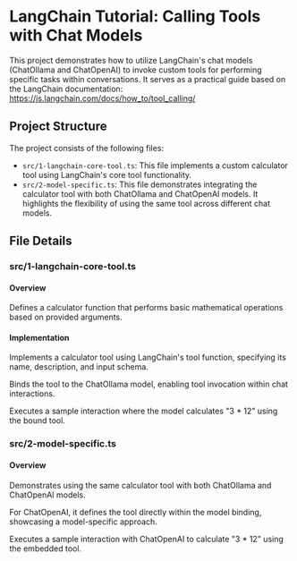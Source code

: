 # LangChain Tutorial: Calling Tools with Chat Models

This project demonstrates how to utilize LangChain's chat models
(ChatOllama and ChatOpenAI) to invoke custom tools for performing specific
tasks within conversations. It serves as a practical guide based on the
LangChain documentation:
<https://js.langchain.com/docs/how_to/tool_calling/>

## Project Structure

The project consists of the following files:

- `src/1-langchain-core-tool.ts`: This file implements a custom calculator
  tool using LangChain's core tool functionality.
- `src/2-model-specific.ts`: This file demonstrates integrating the
  calculator tool with both ChatOllama and ChatOpenAI models. It highlights
  the flexibility of using the same tool across different chat models.

## File Details

### src/1-langchain-core-tool.ts

#### Overview

Defines a calculator function that performs basic mathematical operations
based on provided arguments.

#### Implementation

Implements a calculator tool using LangChain's tool function, specifying
its name, description, and input schema.

Binds the tool to the ChatOllama model, enabling tool invocation within
chat interactions.

Executes a sample interaction where the model calculates "3 \* 12" using
the bound tool.

### src/2-model-specific.ts

#### Overview

Demonstrates using the same calculator tool with both ChatOllama and
ChatOpenAI models.

For ChatOpenAI, it defines the tool directly within the model binding,
showcasing a model-specific approach.

Executes a sample interaction with ChatOpenAI to calculate "3 \* 12" using
the embedded tool.
